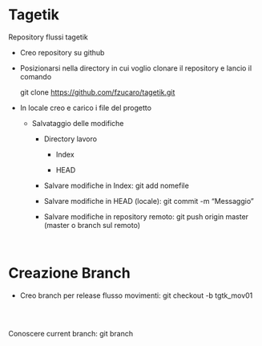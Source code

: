 Tagetik
=======

Repository flussi tagetik

-   Creo repository su github

-   Posizionarsi nella directory in cui voglio clonare il repository e lancio il
    comando

    git clone https://github.com/fzucaro/tagetik.git

-   In locale creo e carico i file del progetto

    -   Salvataggio delle modifiche

        -   Directory lavoro

            -   Index

            -   HEAD

        -   Salvare modifiche in Index: git add nomefile

        -   Salvare modifiche in HEAD (locale): git commit -m “Messaggio”

        -   Salvare modifiche in repository remoto: git push origin master
            (master o branch sul remoto)

         

Creazione Branch
================

-   Creo branch per release flusso movimenti: git checkout -b tgtk_mov01

###  

Conoscere current branch: git branch
